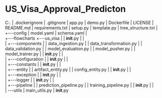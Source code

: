 # US_Visa_Approval_Predicton
C:.
|   .dockerignore
|   .gitignore
|   app.py
|   demo.py
|   Dockerfile
|   LICENSE
|   README.md
|   requirements.txt
|   setup.py
|   template.py
|   tree_structure.txt
|   
+---config
|       model.yaml
|       schema.yaml
|       
+---flowcharts
+---us_visa
|   |   __init__.py
|   |   
|   +---components
|   |       data_ingestion.py
|   |       data_transformation.py
|   |       data_validation.py
|   |       model_evaluation.py
|   |       model_pusher.py
|   |       model_trainer.py
|   |       __init__.py
|   |       
|   +---configuration
|   |       __init__.py
|   |       
|   +---constants
|   |       __init__.py
|   |       
|   +---entity
|   |       artifact_entity.py
|   |       config_entity.py
|   |       __init__.py
|   |       
|   +---exception
|   |       __init__.py
|   |       
|   +---logger
|   |       __init__.py
|   |       
|   +---pipeline
|   |       prediction_pipeline.py
|   |       training_pipeline.py
|   |       __init__.py
|   |       
|   \---utils
|           main_utils.py
|           __init__.py

